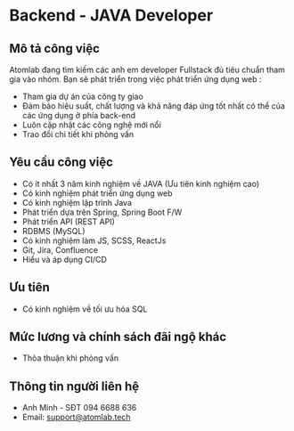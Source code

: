 # Backend - JAVA Developer

Mô tả công việc
---------------

Atomlab đang tìm kiếm các anh em developer Fullstack đủ tiêu chuẩn tham gia vào nhóm. Bạn sẽ phát triển trong việc phát triển ứng dụng web :
-   Tham gia dự án của công ty giao
-   Đảm bảo hiệu suất, chất lượng và khả năng đáp ứng tốt nhất có thể của các ứng dụng ở phía back-end
-   Luôn cập nhật các công nghệ mới nổi
-   Trao đổi chi tiết khi phỏng vấn

Yêu cầu công việc
-----------------

-   Có ít nhất 3 năm kinh nghiệm về JAVA (Ưu tiên kinh nghiệm cao)
-   Có kinh nghiệm phát triển ứng dụng web
-   Có kinh nghiệm lập trình Java
-   Phát triển dựa trên Spring, Spring Boot F/W
-   Phát triển API (REST API)
-   RDBMS (MySQL)
-   Có kinh nghiệm làm JS, SCSS, ReactJs
-   Git, Jira, Confluence
-   Hiểu và áp dụng CI/CD

Ưu tiên
-----------------

-   Có kinh nghiệm về tối ưu hóa SQL

Mức lương và chính sách đãi ngộ khác
-----------------

- Thỏa thuận khi phỏng vấn

Thông tin người liên hệ
-----------------
- Anh Minh - SĐT 094 6688 636
- Email: [support@atomlab.tech](mailto:support@atomlab.tech)